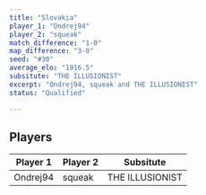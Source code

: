 ```yaml
---
title: "Slovakia"
player_1: "Ondrej94"
player_2: "squeak"
match_difference: "1-0"
map_difference: "3-0"
seed: "#30"
average_elo: "1916.5"
subsitute: "THE ILLUSIONIST"
excerpt: "Ondrej94, squeak and THE ILLUSIONIST"
status: "Qualified"

---
```

## Players

| Player 1 | Player 2 | Subsitute |
| -- | -- | -- |
| Ondrej94 | squeak | THE ILLUSIONIST |
